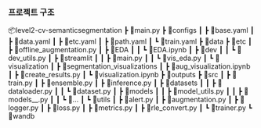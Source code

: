 
### 프로젝트 구조
📦level2-cv-semanticsegmentation
 ┣ 📜main.py
 ┣ 📂configs
 ┃ ┣ 📜base.yaml
 ┃ ┣ 📜data.yaml
 ┃ ┣ 📜etc.yaml
 ┃ ┣ 📜path.yaml
 ┃ ┗ 📜train.yaml
 ┣ 📂data
 ┣ 📂etc
 ┃ ┣ 📜offline_augmentation.py
 ┃ ┣ 📂EDA
 ┃ ┃ ┗ 📜EDA.ipynb
 ┃ ┣ 📂dev
 ┃ ┃ ┗ 📜dev_utils.py
 ┃ ┣ 📂streamlit
 ┃ ┃ ┣ 📜main.py
 ┃ ┃ ┗ 📜vis_eda.py
 ┃ ┗ 📂visualization
 ┃   ┣ 📂segmentation_visualizations
 ┃   ┣ 📜aug_visualization.ipynb
 ┃   ┣ 📜create_results.py
 ┃   ┗ 📜visualization.ipynb
 ┣ 📂outputs
 ┣ 📂src
 ┃ ┣ 📜train.py
 ┃ ┣ 📜ensemble.py
 ┃ ┣ 📜inference.py
 ┃ ┣ 📂datasets
 ┃ ┃ ┣ 📜dataloader.py
 ┃ ┃ ┗ 📜dataset.py
 ┃ ┣ 📂models
 ┃ ┃ ┣ 📜model_utils.py
 ┃ ┃ ┣ 📜models__.py
 ┃ ┃ ┗ 📜...
 ┃ ┗ 📂utils
 ┃   ┣ 📜alert.py
 ┃   ┣ 📜augmentation.py
 ┃   ┣ 📜logger.py
 ┃   ┣ 📜loss.py
 ┃   ┣ 📜metrics.py
 ┃   ┣ 📜rle_convert.py
 ┃   ┗ 📜trainer.py
 ┗ 📂wandb
